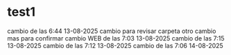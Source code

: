 # test1
cambio de las 6:44 13-08-2025
cambio para revisar carpeta 
otro cambio mas para confirmar 
cambio WEB de las 7:03 13-08-2025
cambio de las 7:15 13-08-2025
cambio de las 7:12 13-08-2025
cambio de las 7:06 14-08-2025